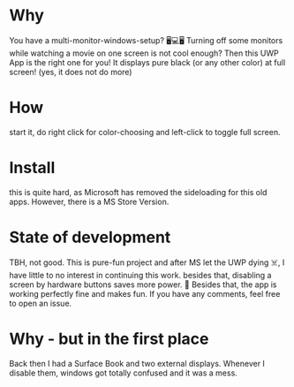 # Why
You have a multi-monitor-windows-setup? 🖥️💻🖥️ 
Turning off some monitors while watching a movie on one screen is not cool enough? Then this UWP App is the right one for you! It displays pure black (or any other color) at full screen! (yes, it does not do more)

# How
start it, do right click for color-choosing and left-click to toggle full screen.

# Install
this is quite hard, as Microsoft has removed the sideloading for this old apps. However, there is a MS Store Version.

# State of development
TBH, not good. This is pure-fun project and after MS let the UWP dying ☠️, I have little to no interest in continuing this work. besides that, disabling a screen by hardware buttons saves more power. 🌲
Besides that, the app is working perfectly fine and makes fun. If you have any comments, feel free to open an issue.

# Why - but in the first place
Back then I had a Surface Book and two external displays. Whenever I disable them, windows got totally confused and it was a mess.
